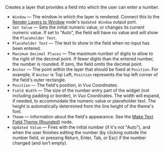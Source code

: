 Creates a layer that provides a field into which the user can enter a number.

   - `Window` — The window in which the layer is rendered. Connect this to the [Render Layers to Window](vuo-node://vuo.layer.render.window2) node's `Updated Window` output port.
   - `Set Value` — Sets the initial numeric value, or changes its current numeric value.  If set to "Auto", the field will have no value and will show the `Placeholder Text`.
   - `Placeholder Text` — The text to show in the field when no input has been entered.
   - `Maximum Decimal Places` — The maximum number of digits to allow to the right of the decimal point. If fewer digits than the entered number, the number is rounded. If zero, the field omits the decimal point.
   - `Anchor` — The point within the layer that should be fixed at `Position`.  For example, if `Anchor` is Top Left, `Position` represents the top left corner of the field's outer rectangle.
   - `Position` — The field's position, in Vuo Coordinates.
   - `Field Width` — The size of the number entry part of the widget (not including padding or border), in Vuo Coordinates.  The width will expand, if needed, to accommodate the numeric value or placeholder text.  The height is automatically determined from the line height of the theme's font.
   - `Theme` — Information about the field's appearance.  See the [Make Text Field Theme (Rounded)](vuo-node://vuo.ui.make.theme.text.rounded) node.
   - `Updated Value` — Fires with the initial number (if it's not "Auto"), and when the user finishes editing the number (by clicking outside the number field, or pressing Return, Enter, Tab, or Esc) if the number changed (and isn't empty).
